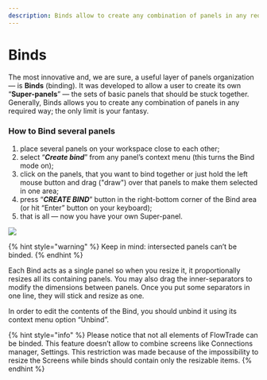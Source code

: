 ```yaml
---
description: Binds allow to create any combination of panels in any required way
---
```


# Binds

The most innovative and, we are sure, a useful layer of panels organization — is **Binds** \(binding\). It was developed to allow a user to create its own “**Super-panels**” — the sets of basic panels that should be stuck together. Generally, Binds allows you to create any combination of panels in any required way; the only limit is your fantasy.

### How to Bind several panels

1. place several panels on your workspace close to each other;
2. select “_**Create bind**_” from any panel’s context menu \(this turns the Bind mode on\);
3. click on the panels, that you want to bind together or just hold the left mouse button and drag \("draw"\) over that panels to make them selected in one area;
4. press “_**CREATE BIND**_” button in the right-bottom corner of the Bind area \(or hit “Enter” button on your keyboard\); 
5. that is all — now you have your own Super-panel.

![](../.gitbook/assets/bind.gif)

{% hint style="warning" %}
Keep in mind: intersected panels can’t be binded.
{% endhint %}

Each Bind acts as a single panel so when you resize it, it proportionally resizes all its containing panels. You may also drag the inner-separators to modify the dimensions between panels. Once you put some separators in one line, they will stick and resize as one.

In order to edit the contents of the Bind, you should unbind it using its context menu option “Unbind”.

{% hint style="info" %}
Please notice that not all elements of FlowTrade can be binded. This feature doesn’t allow to combine screens like Connections manager, Settings. This restriction was made because of the impossibility to resize the Screens while binds should contain only the resizable items.
{% endhint %}

